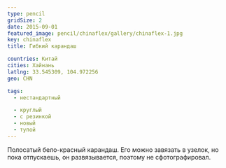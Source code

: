 ```yaml
---
type: pencil
gridSize: 2
date: 2015-09-01
featured_image: pencil/chinaflex/gallery/chinaflex-1.jpg
key: chinaflex
title: Гибкий карандаш

countries: Китай
cities: Хайнань
latlng: 33.545309, 104.972256
geo: CHN

tags:
  - нестандартный

  - круглый
  - с резинкой
  - новый
  - тупой
---
```


Полосатый бело-красный карандаш. Его можно завязать в узелок, но пока отпускаешь, он развязывается, поэтому не сфотографировал.
